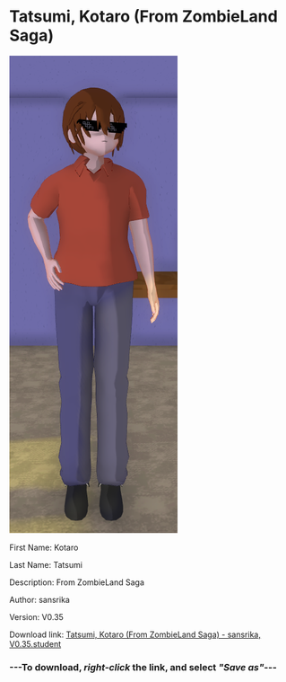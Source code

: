 # Tatsumi, Kotaro (From ZombieLand Saga)

<img src = "https://raw.githubusercontent.com/Arbiter1223/Daigaku-Gurashi-Custom-Students/master/Students/Files/Tatsumi%2C%20Kotaro%20(From%20ZombieLand%20Saga).png">

First Name: Kotaro

Last Name: Tatsumi

Description: From ZombieLand Saga

Author: sansrika

Version: V0.35

Download link: <a href="https://raw.githubusercontent.com/Arbiter1223/Daigaku-Gurashi-Custom-Students/master/Students/Files/Tatsumi%2C%20Kotaro%20(From%20ZombieLand%20Saga)%20-%20sansrika%2C%20V0.35.student">Tatsumi, Kotaro (From ZombieLand Saga) - sansrika, V0.35.student</a>

### ---**To download, _right-click_ the link, and select _"Save as"_**---
